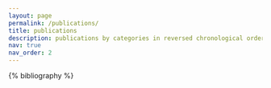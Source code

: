 ```yaml
---
layout: page
permalink: /publications/
title: publications
description: publications by categories in reversed chronological order. generated by jekyll-scholar!
nav: true
nav_order: 2
---
```


<!-- _pages/publications.md -->
<div class="publications">

{% bibliography %}

</div>
